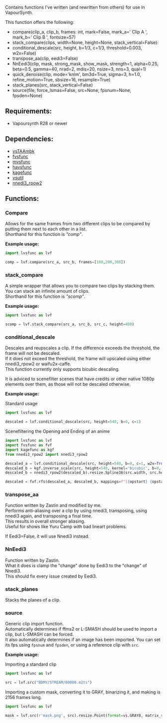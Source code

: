 Contains functions I've written (and rewritten from others) for use in VapourSynth.

This function offers the following:</br>

- compare(clip_a, clip_b, frames: int, mark=False, mark_a=' Clip A ', mark_b=' Clip B ', fontsize=57)
- stack_compare(clips, width=None, height=None, stack_vertical=False):
- conditional_descale(src, height, b=1/3, c=1/3, threshold=0.003, w2x=False)
- transpose_aa(clip, eedi3=False)
- NnEedi3(clip, mask, strong_mask, show_mask, strength=1, alpha=0.25, beta=0.5, gamma=40, nrad=2, mdis=20, nsize=3, nns=3, qual=1)
- quick_denoise(clip, mode='knlm', bm3d=True, sigma=3, h=1.0, refine_motion=True, sbsize=16, resample=True)
- stack_planes(src, stack_vertical=False)
- source(file, force_lsmas=False, src=None, fpsnum=None, fpsden=None)

## Requirements:

- Vapoursynth R28 or newer</br>

## Dependencies:

- [vsTAAmbk](https://github.com/HomeOfVapourSynthEvolution/vsTAAmbk)
- [fvsfunc](https://github.com/Irrational-Encoding-Wizardry/fvsfunc)
- [mvsfunc](https://github.com/HomeOfVapourSynthEvolution/mvsfunc)
- [havsfunc](https://github.com/HomeOfVapourSynthEvolution/havsfunc)
- [kagefunc](https://github.com/Irrational-Encoding-Wizardry/kagefunc)
- [vsutil](https://github.com/Irrational-Encoding-Wizardry/vsutil)
- [nnedi3_rpow2](https://github.com/darealshinji/vapoursynth-plugins/blob/master/scripts/nnedi3_rpow2.py)


## Functions:

### Compare
Allows for the same frames from two different clips to be compared by putting them next to each other in a list. <br>
Shorthand for this function is *"comp"*.

**Example usage:**
```py
import lvsfunc as lvf

comp = lvf.compare(src_a, src_b, frames=[100,200,300])
```

### stack_compare
A simple wrapper that allows you to compare two clips by stacking them. <br>
You can stack an infinite amount of clips. <br>
Shorthand for this function is *"scomp"*.

**Example usage:**
```py
import lvsfunc as lvf

scomp = lvf.stack_compare(src_a, src_b, src_c, height=480)
```

### conditional_descale

Descales and reupscales a clip. If the difference exceeds the threshold, the frame will not be descaled. <br>
If it does not exceed the threshold, the frame will upscaled using either nnedi3_rpow2 or waifu2x-caffe. <br>
This function currently only supports bicubic descaling. <br>

It is adviced to scenefilter scenes that have credits or other native 1080p elements over them, as those will not be descaled otherwise.

**Example usage:**

Standard usage
```py
import lvsfunc as lvf

descaled = lvf.conditional_descale(src, height=540, b=0, c=1)
```

Scenefiltering the Opening and Ending of an anime
```py
import lvsfunc as lvf
import fvsfunc as fvf
import kagefunc as kgf
from nnedi3_rpow2 import nnedi3_rpow2

descaled_a = lvf.conditional_descale(src, height=540, b=0, c=1, w2x=True)
descaled_b = kgf.inverse_scale(src, height=540, kernel='bicubic', b=0, c=1, mask_detail=True)
descaled_b = nnedi3_rpow2(descaled_b).resize.Spline36(src.width, src.height)

descaled = fvf.rfs(descaled_a, descaled_b, mappings=f"[{opstart} {opstart+2159}] [{edstart} {edstart+2157}]")
```

### transpose_aa

Function written by Zastin and modified by me. <br>
Performs anti-aliasing over a clip by using nnedi3, transposing, using nnedi3 again, and transposing a final time. <br>
This results in overall stronger aliasing. <br>
Useful for shows like Yuru Camp with bad lineart problems.

If Eedi3=False, it will use Nnedi3 instead.

### NnEedi3

Function written by Zastin. <br>
What it does is clamp the "change" done by Eedi3 to the "change" of Nnedi3. <br>
This should fix every issue created by Eedi3.


### stack_planes

Stacks the planes of a clip.


### source

Generic clip import function. <br>
Automatically determines if ffms2 or L-SMASH should be used to import a clip, but L-SMASH can be forced. <br>
It also automatically determines if an image has been imported. You can set its fps using `fpsnum` and `fpsden`, or using a reference clip with `src`.

**Example usage:**

Importing a standard clip
```py
import lvsfunc as lvf

src = lvf.src("BDMV/STREAM/00000.m2ts")
```

Importing a custom mask, converting it to GRAY, binarizing it, and making is 2156 frames long.
```py
import lvsfunc as lvf

mask = lvf.src(r'mask.png', src).resize.Point(format=vs.GRAY8, matrix_s='709').std.Binarize()*2156
```

